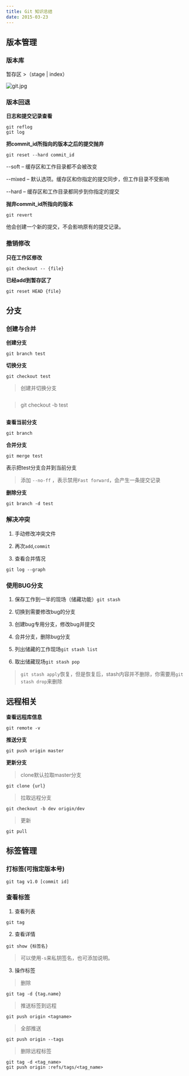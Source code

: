 ```yaml
---
title: Git 知识总结
date: 2015-03-23
---
```


## 版本管理

### 版本库


暂存区 >（stage | index）


![git.jpg](http://peierlong-blog.oss-cn-hongkong.aliyuncs.com/git.jpg)


<!--more-->

### 版本回退

**日志和提交记录查看**


```shell
git reflog
git log
```


**把commit_id所指向的版本之后的提交抛弃**


```shell
git reset --hard commit_id
```

--soft – 缓存区和工作目录都不会被改变

--mixed – 默认选项。缓存区和你指定的提交同步，但工作目录不受影响

--hard – 缓存区和工作目录都同步到你指定的提交


**抛弃commit_id所指向的版本**


```shell
git revert 
```


他会创建一个新的提交，不会影响原有的提交记录。

### 撤销修改

**只在工作区修改**


```shell
git checkout -- {file}
```


**已经add到暂存区了**


```shell
git reset HEAD {file}
```

## 分支

### 创建与合并


**创建分支**


```
git branch test
```


**切换分支**


```
git checkout test
```


> 创建并切换分支

> ```

> git checkout -b test

> ```


**查看当前分支**


```
git branch
```


**合并分支**


```
git merge test
```


表示把test分支合并到当前分支


> 添加 `--no-ff` ，表示禁用`Fast forward`，会产生一条提交记录


**删除分支**


```
git branch -d test
```

### 解决冲突

1. 手动修改冲突文件

2. 再次`add`,`commit`

3. 查看合并情况


```shell
git log --graph
```

### 使用BUG分支


1. 保存工作到一半的现场（储藏功能）`git stash`

2. 切换到需要修改bug的分支

3. 创建bug专用分支，修改bug并提交

4. 合并分支，删除bug分支

5. 列出储藏的工作现场`git stash list`

6. 取出储藏现场`git stash pop`


> `git stash apply`恢复，但是恢复后，stash内容并不删除，你需要用`git stash drop`来删除

## 远程相关

**查看远程库信息**


```
git remote -v
```


**推送分支**


```
git push origin master
```


**更新分支**


> clone默认拉取master分支


```
git clone {url}
```


> 拉取远程分支


```
git checkout -b dev origin/dev
```


> 更新


```
git pull
```

## 标签管理

### 打标签(可指定版本号)


```
git tag v1.0 [commit id]
```

### 查看标签


1. 查看列表


```
git tag
```


2. 查看详情


```
git show {标签名}
```


> 可以使用`-s`来私钥签名，也可添加说明。


3. 操作标签


> 删除


```
git tag -d {tag.name}
```


> 推送标签到远程


```
git push origin <tagname>
```


> 全部推送


```
git push origin --tags
```


> 删除远程标签


```
git tag -d <tag_name>
git push origin :refs/tags/<tag_name>
```
